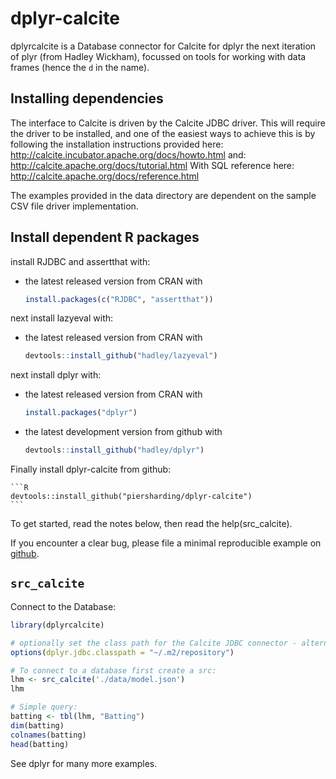 # dplyr-calcite

dplyrcalcite is a Database connector for Calcite for dplyr the next iteration of plyr (from Hadley Wickham), focussed on tools for working with data frames (hence the `d` in the name).


## Installing dependencies

The interface to Calcite is driven by the Calcite JDBC driver.  This will require the driver to be installed, and one of the easiest ways to achieve this is by following the installation instructions provided here:
 http://calcite.incubator.apache.org/docs/howto.html
and:
 http://calcite.apache.org/docs/tutorial.html
With SQL reference here:
 http://calcite.apache.org/docs/reference.html

The examples provided in the data directory are dependent on the sample CSV file driver implementation.

## Install dependent R packages

install RJDBC and assertthat with:

* the latest released version from CRAN with

    ```R
    install.packages(c("RJDBC", "assertthat"))
    ````

next install lazyeval with:

* the latest released version from CRAN with

    ```R
    devtools::install_github("hadley/lazyeval")
    ````

next install dplyr with:

* the latest released version from CRAN with

    ```R
    install.packages("dplyr")
    ````

* the latest development version from github with

    ```R
    devtools::install_github("hadley/dplyr")
    ```

Finally install dplyr-calcite from github:

    ```R
    devtools::install_github("piersharding/dplyr-calcite")
    ```

To get started, read the notes below, then read the help(src_calcite).

If you encounter a clear bug, please file a minimal reproducible example on [github](https://github.com/piersharding/dplyr-calcite/issues).

## `src_calcite`

Connect to the Database:

```R
library(dplyrcalcite)

# optionally set the class path for the Calcite JDBC connector - alternatively use the CLASSPATH environment variable
options(dplyr.jdbc.classpath = "~/.m2/repository")

# To connect to a database first create a src:
lhm <- src_calcite('./data/model.json')
lhm

# Simple query:
batting <- tbl(lhm, "Batting")
dim(batting)
colnames(batting)
head(batting)
```

See dplyr for many more examples.
